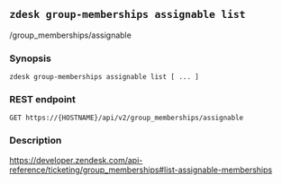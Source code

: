 ## `zdesk group-memberships assignable list`

/group_memberships/assignable

### Synopsis

    zdesk group-memberships assignable list [ ... ]

### REST endpoint

    GET https://{HOSTNAME}/api/v2/group_memberships/assignable

### Description

https://developer.zendesk.com/api-reference/ticketing/group_memberships#list-assignable-memberships

